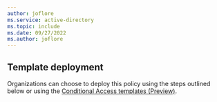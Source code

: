 ```yaml
---
author: joflore
ms.service: active-directory
ms.topic: include
ms.date: 09/27/2022
ms.author: joflore
---
```

## Template deployment

Organizations can choose to deploy this policy using the steps outlined below or using the [Conditional Access templates (Preview)](/azure/active-directory/conditional-access/concept-conditional-access-policy-common#conditional-access-templates-preview). 

